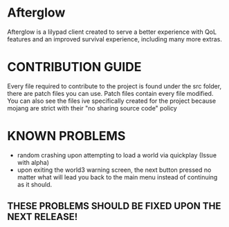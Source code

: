 # Afterglow 

Afterglow is a lilypad client created to serve a better experience with QoL features and an improved survival experience, including many more extras.

# CONTRIBUTION GUIDE
Every file required to contribute to the project is found under the src folder, there are patch files you can use. Patch files contain every file modified.
You can also see the files ive specifically created for the project because mojang are strict with their "no sharing source code" policy 

# KNOWN PROBLEMS
- random crashing upon attempting to load a world via quickplay (Issue with alpha)
- upon exiting the world3 warning screen, the next button pressed no matter what will lead you back to the main menu instead of continuing as it should.

## THESE PROBLEMS SHOULD BE FIXED UPON THE NEXT RELEASE!

